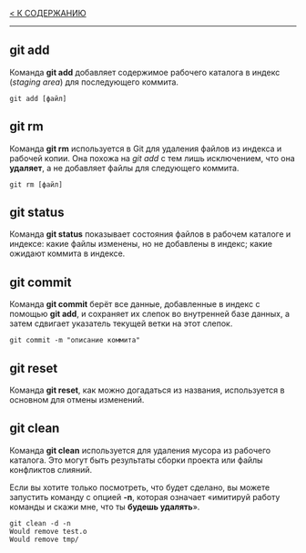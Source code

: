 [< К СОДЕРЖАНИЮ](readmi.md)

---
## **git add**
Команда **git add** добавляет содержимое рабочего каталога в индекс (*staging area*) для последующего коммита. 
```
git add [файл]
```
## **git rm**
Команда **git rm** используется в Git для удаления файлов из индекса и рабочей копии. Она похожа на *git add* с тем лишь исключением, что она **удаляет**, а не добавляет файлы для следующего коммита.
```
git rm [файл]
```
## **git status**
Команда **git status** показывает состояния файлов в рабочем каталоге и индексе: какие файлы изменены, но не добавлены в индекс; какие ожидают коммита в индексе. 

## **git commit**
Команда **git commit** берёт все данные, добавленные в индекс с помощью **git add**, и сохраняет их слепок во внутренней базе данных, а затем сдвигает указатель текущей ветки на этот слепок.
```
git commit -m "описание коммита"
```
## **git reset**
Команда **git reset**, как можно догадаться из названия, используется в основном для отмены изменений.

## **git clean**
Команда **git clean** используется для удаления мусора из рабочего каталога. Это могут быть результаты сборки проекта или файлы конфликтов слияний.

Если вы хотите только посмотреть, что будет сделано, вы можете запустить команду с опцией **-n**, которая означает «имитируй работу команды и скажи мне, что ты **будешь удалять**».
```
git clean -d -n
Would remove test.o
Would remove tmp/
```